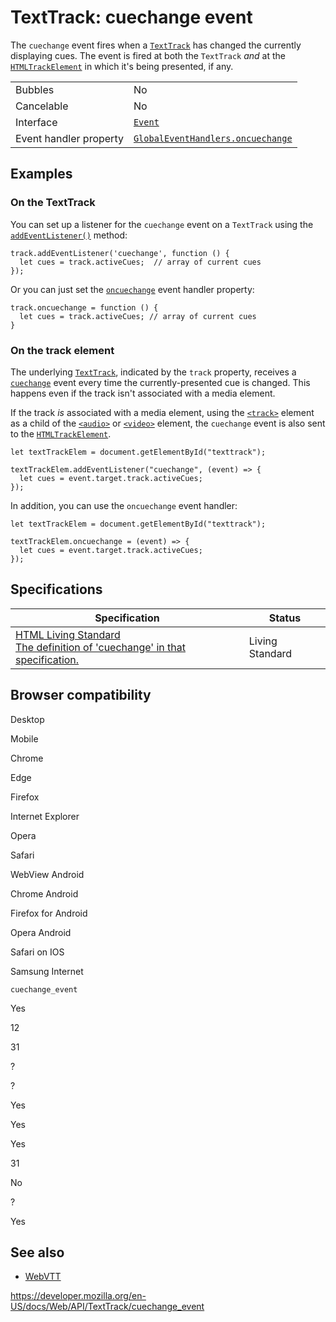 TextTrack: cuechange event
==========================

The `cuechange` event fires when a [`TextTrack`](../texttrack) has changed the currently displaying cues. The event is fired at both the `TextTrack` *and* at the [`HTMLTrackElement`](../htmltrackelement) in which it's being presented, if any.

<table><tbody><tr class="odd"><td>Bubbles</td><td>No</td></tr><tr class="even"><td>Cancelable</td><td>No</td></tr><tr class="odd"><td>Interface</td><td><a href="../event"><code>Event</code></a></td></tr><tr class="even"><td>Event handler property</td><td><a href="../globaleventhandlers/oncuechange"><code>GlobalEventHandlers.oncuechange</code></a></td></tr></tbody></table>

Examples
--------

### On the TextTrack

You can set up a listener for the `cuechange` event on a `TextTrack` using the [`addEventListener()`](../eventtarget/addeventlistener) method:

    track.addEventListener('cuechange', function () {
      let cues = track.activeCues;  // array of current cues
    });

Or you can just set the [`oncuechange`](../globaleventhandlers/oncuechange) event handler property:

    track.oncuechange = function () {
      let cues = track.activeCues; // array of current cues
    }

### On the track element

The underlying [`TextTrack`](../texttrack), indicated by the <span class="page-not-created">`track`</span> property, receives a [`cuechange`](cuechange_event) event every time the currently-presented cue is changed. This happens even if the track isn't associated with a media element.

If the track *is* associated with a media element, using the [`<track>`](https://developer.mozilla.org/en-US/docs/Web/HTML/Element/track) element as a child of the [`<audio>`](https://developer.mozilla.org/en-US/docs/Web/HTML/Element/audio) or [`<video>`](https://developer.mozilla.org/en-US/docs/Web/HTML/Element/video) element, the `cuechange` event is also sent to the [`HTMLTrackElement`](../htmltrackelement).

    let textTrackElem = document.getElementById("texttrack");

    textTrackElem.addEventListener("cuechange", (event) => {
      let cues = event.target.track.activeCues;
    });

In addition, you can use the `oncuechange` event handler:

    let textTrackElem = document.getElementById("texttrack");

    textTrackElem.oncuechange = (event) => {
      let cues = event.target.track.activeCues;
    });

Specifications
--------------

<table><thead><tr class="header"><th>Specification</th><th>Status</th></tr></thead><tbody><tr class="odd"><td><a href="https://html.spec.whatwg.org/multipage/#event-media-cuechange">HTML Living Standard<br />
<span class="small">The definition of 'cuechange' in that specification.</span></a></td><td><span class="spec-living">Living Standard</span></td></tr></tbody></table>

Browser compatibility
---------------------

Desktop

Mobile

Chrome

Edge

Firefox

Internet Explorer

Opera

Safari

WebView Android

Chrome Android

Firefox for Android

Opera Android

Safari on IOS

Samsung Internet

`cuechange_event`

Yes

12

31

?

?

Yes

Yes

Yes

31

No

?

Yes

See also
--------

-   [WebVTT](https://developer.mozilla.org/en-US/docs/Glossary/WebVTT)

<a href="https://developer.mozilla.org/en-US/docs/Web/API/TextTrack/cuechange_event" class="_attribution-link">https://developer.mozilla.org/en-US/docs/Web/API/TextTrack/cuechange_event</a>
